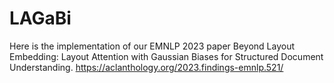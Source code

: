 # LAGaBi
Here is the implementation of our EMNLP 2023 paper Beyond Layout Embedding: Layout Attention with Gaussian Biases for Structured Document Understanding. https://aclanthology.org/2023.findings-emnlp.521/

